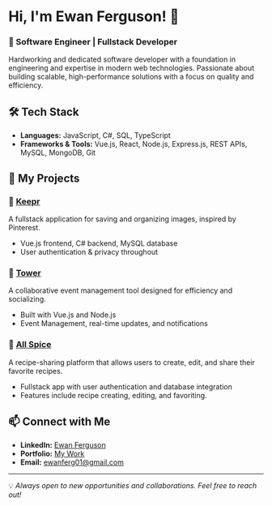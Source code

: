 # Hi, I'm Ewan Ferguson! 👋

### 🚀 Software Engineer | Fullstack Developer

Hardworking and dedicated software developer with a foundation in engineering and expertise in modern web technologies. Passionate about building scalable, high-performance solutions with a focus on quality and efficiency.

## 🛠 Tech Stack
- **Languages:** JavaScript, C#, SQL, TypeScript
- **Frameworks & Tools:** Vue.js, React, Node.js, Express.js, REST APIs, MySQL, MongoDB, Git

## 📂 My Projects

### 🔹 [Keepr](https://github.com/ewancferguson/keepr)
A fullstack application for saving and organizing images, inspired by Pinterest.
- Vue.js frontend, C# backend, MySQL database
- User authentication & privacy throughout

### 🔹 [Tower](https://github.com/ewancferguson/tower)
A collaborative event management tool designed for efficiency and socializing.
- Built with Vue.js and Node.js
- Event Management, real-time updates, and notifications

### 🔹 [All Spice](https://github.com/ewancferguson/all_spice)
A recipe-sharing platform that allows users to create, edit, and share their favorite recipes.
- Fullstack app with user authentication and database integration
- Features include recipe creating, editing, and favoriting.

## 📫 Connect with Me
- **LinkedIn:** [Ewan Ferguson](https://www.linkedin.com/in/ewan-ferguson01/)
- **Portfolio:** [My Work](https://ewanferguson.org/)
- **Email:** ewanferg01@gmail.com


---
💡 *Always open to new opportunities and collaborations. Feel free to reach out!*
